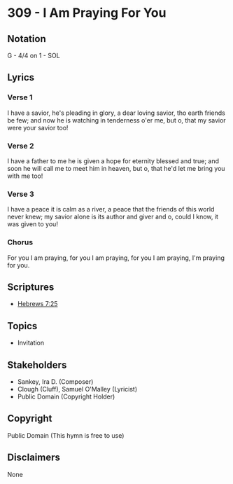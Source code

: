 # 309 - I Am Praying For You

## Notation

G - 4/4 on 1 - SOL

## Lyrics

### Verse 1

I have a savior, he's pleading in glory, a dear loving savior, tho earth friends be few; and now he is watching in tenderness o'er me, but o, that my savior were your savior too!

### Verse 2

I have a father to me he is given a hope for eternity blessed and true; and soon he will call me to meet him in heaven, but o, that he'd let me bring you with me too!

### Verse 3

I have a peace it is calm as a river, a peace that the friends of this world never knew; my savior alone is its author and giver and o, could I know, it was given to you!

### Chorus

For you I am praying, for you I am praying, for you I am praying, I'm praying for you.


## Scriptures

- [Hebrews 7:25](https://www.biblegateway.com/passage/?search=Hebrews%207%3A25)

## Topics

- Invitation

## Stakeholders

- Sankey, Ira D. (Composer)
- Clough (Cluff), Samuel O'Malley (Lyricist)
- Public Domain (Copyright Holder)

## Copyright

Public Domain
(This hymn is free to use)

## Disclaimers

None

